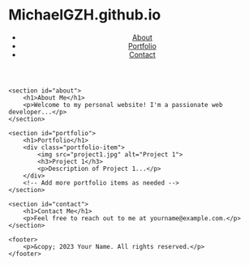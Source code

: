 # MichaelGZH.github.io
<!DOCTYPE html>
<html lang="en">
<head>
    <meta charset="UTF-8">
    <meta name="viewport" content="width=device-width, initial-scale=1.0">
    <title>Your Name - Personal Website</title>
    <link rel="stylesheet" href="styles.css">
</head>
<body>
    <header>
        <nav>
            <ul>
                <li><a href="#about">About</a></li>
                <li><a href="#portfolio">Portfolio</a></li>
                <li><a href="#contact">Contact</a></li>
            </ul>
        </nav>
    </header>

    <section id="about">
        <h1>About Me</h1>
        <p>Welcome to my personal website! I'm a passionate web developer...</p>
    </section>

    <section id="portfolio">
        <h1>Portfolio</h1>
        <div class="portfolio-item">
            <img src="project1.jpg" alt="Project 1">
            <h3>Project 1</h3>
            <p>Description of Project 1...</p>
        </div>
        <!-- Add more portfolio items as needed -->
    </section>

    <section id="contact">
        <h1>Contact Me</h1>
        <p>Feel free to reach out to me at yourname@example.com.</p>
    </section>

    <footer>
        <p>&copy; 2023 Your Name. All rights reserved.</p>
    </footer>
</body>
</html>
